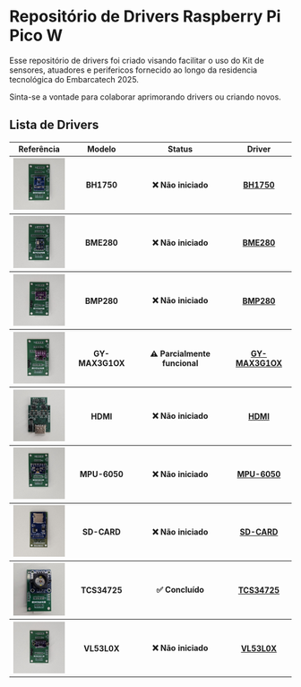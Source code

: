 # Repositório de Drivers Raspberry Pi Pico W

Esse repositório de drivers foi criado visando facilitar o uso do Kit de sensores, atuadores e perifericos fornecido ao longo da residencia tecnológica do Embarcatech 2025.

Sinta-se a vontade para colaborar aprimorando drivers ou criando novos.

## Lista de Drivers

<table>
  <tr>
    <th>Referência</th>
    <th>Modelo</th>
    <th>Status</th>
    <th>Driver</th>
  </tr>
  <tr>
  <th><img src="assets/BH1750.jpeg" alt="BH1750" width="100"/></th>
  <th>BH1750</th>
  <th>❌ Não iniciado</th>
  <th><a href="https://github.com/joao-tolomelli/pico-w-drivers/tree/main/BH1750">BH1750</a></th>
</tr>
<tr>
  <th><img src="assets/BME280.jpeg" alt="BME280" width="100"/></th>
  <th>BME280</th>
  <th>❌ Não iniciado</th>
  <th><a href="https://github.com/joao-tolomelli/pico-w-drivers/tree/main/BME280">BME280</a></th>
</tr>
<tr>
  <th><img src="assets/BMP280.jpeg" alt="BMP280" width="100"/></th>
  <th>BMP280</th>
  <th>❌ Não iniciado</th>
  <th><a href="https://github.com/joao-tolomelli/pico-w-drivers/tree/main/BMP280">BMP280</a></th>
</tr>
<tr>
  <th><img src="assets/GY-MAX3G1OX.jpeg" alt="GY-MAX3G1OX" width="100"/></th>
  <th>GY-MAX3G1OX</th>
  <th>⚠️ Parcialmente funcional</th>
  <th><a href="https://github.com/joao-tolomelli/pico-w-drivers/tree/main/GY-MAX3G1OX">GY-MAX3G1OX</a/></th>
</tr>
<tr>
  <th><img src="assets/HDMI.jpeg" alt="HDMI" width="100"/></th>
  <th>HDMI</th>
  <th>❌ Não iniciado</th>
  <th><a href="https://github.com/joao-tolomelli/pico-w-drivers/tree/main/HDMI">HDMI</a></th>
</tr>
<tr>
  <th><img src="assets/MPU-6050.jpeg" alt="MPU-6050" width="100"/></th>
  <th>MPU-6050</th>
  <th>❌ Não iniciado</th>
  <th><a href="https://github.com/joao-tolomelli/pico-w-drivers/tree/main/MPU-6050">MPU-6050</a></th>
</tr>
<tr>
  <th><img src="assets/SD-CARD.jpeg" alt="SD-CARD" width="100"/></th>
  <th>SD-CARD</th>
  <th>❌ Não iniciado</th>
  <th><a href="https://github.com/joao-tolomelli/pico-w-drivers/tree/main/SD-CARD">SD-CARD</a></th>
</tr>
<tr>
  <th><img src="assets/TCS34725.jpeg" alt="TCS34725" width="100"/></th>
  <th>TCS34725</th>
  <th>✅ Concluído</th>
  <th><a href="https://github.com/joao-tolomelli/pico-w-drivers/tree/main/TCS34725">TCS34725</a/></th>
</tr>
<tr>
  <th><img src="assets/VL53L0X.jpeg" alt="VL53L0X" width="100"/></th>
  <th>VL53L0X</th>
  <th>❌ Não iniciado</th>
  <th><a href="https://github.com/joao-tolomelli/pico-w-drivers/tree/main/VL53L0X">VL53L0X</a></th>
</tr>
</table>
